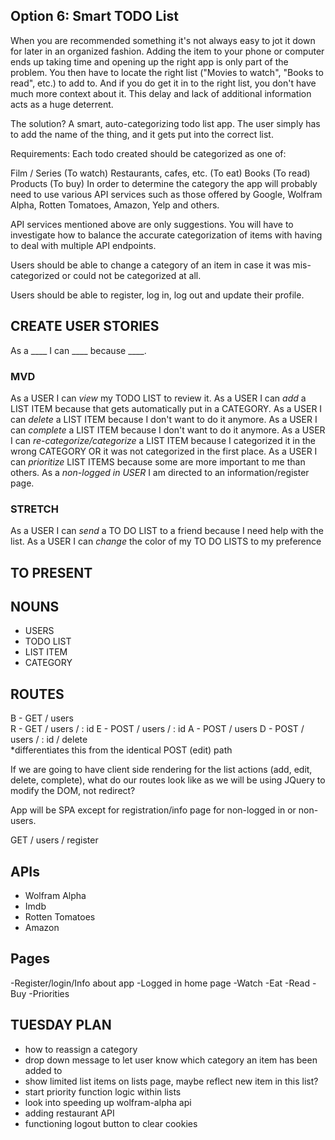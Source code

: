 ## Option 6: Smart TODO List
When you are recommended something it's not always easy to jot it down for later in an organized fashion. Adding the item to your phone or computer ends up taking time and opening up the right app is only part of the problem. You then have to locate the right list ("Movies to watch", "Books to read", etc.) to add to. And if you do get it in to the right list, you don't have much more context about it. This delay and lack of additional information acts as a huge deterrent.

The solution? A smart, auto-categorizing todo list app. The user simply has to add the name of the thing, and it gets put into the correct list.

Requirements:
Each todo created should be categorized as one of:

Film / Series (To watch)
Restaurants, cafes, etc. (To eat)
Books (To read)
Products (To buy)
In order to determine the category the app will probably need to use various API services such as those offered by Google, Wolfram Alpha, Rotten Tomatoes, Amazon, Yelp and others.

API services mentioned above are only suggestions. You will have to investigate how to balance the accurate categorization of items with having to deal with multiple API endpoints.

Users should be able to change a category of an item in case it was mis-categorized or could not be categorized at all.

Users should be able to register, log in, log out and update their profile.

## CREATE USER STORIES
As a ____ I can ____ because ____.

### MVD
As a USER I can _view_ my TODO LIST to review it.
As a USER I can _add_ a LIST ITEM because that gets automatically put in a CATEGORY.
As a USER I can _delete_ a LIST ITEM because I don't want to do it anymore.
As a USER I can _complete_ a LIST ITEM because I don't want to do it anymore.
As a USER I can _re-categorize/categorize_ a LIST ITEM because I categorized it in the wrong CATEGORY OR it was not categorized in the first place.
As a USER I can _prioritize_ LIST ITEMS because some are more important to me than others.
As a _non-logged in USER_ I am directed to an information/register page. 

### STRETCH
As a USER I can _send_ a TO DO LIST to a friend because I need help with the list.
As a USER I can _change_ the color of my TO DO LISTS to my preference

## TO PRESENT

## NOUNS
- USERS
- TODO LIST
- LIST ITEM
- CATEGORY

## ROUTES
B - GET 	/ users  
R - GET		/ users / : id 
E - POST	/ users / : id
A - POST	/ users
D - POST	/ users / : id / delete    
			    *differentiates this from the identical POST (edit) path

If we are going to have client side rendering for the list actions (add, edit, delete, complete), what do our routes look like as we will be using JQuery to modify the DOM, not redirect? 

App will be SPA except for registration/info page for non-logged in or non-users. 

GET / users / register

## APIs
- Wolfram Alpha
- Imdb
- Rotten Tomatoes 
- Amazon

## Pages

-Register/login/Info about app
-Logged in home page
-Watch
-Eat
-Read
-Buy
-Priorities

## TUESDAY PLAN
- how to reassign a category
- drop down message to let user know which category an item has been added to
- show limited list items on lists page, maybe reflect new item in this list?
- start priority function logic within lists
- look into speeding up wolfram-alpha api
- adding restaurant API
- functioning logout button to clear cookies

